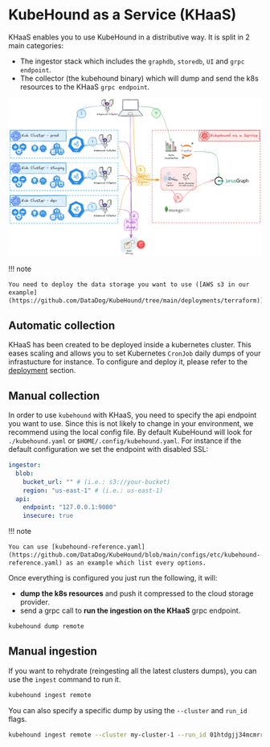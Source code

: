 # KubeHound as a Service (KHaaS)

KHaaS enables you to use KubeHound in a distributive way. It is split in 2 main categories:

- The ingestor stack which includes the `graphdb`, `storedb`, `UI` and `grpc endpoint`.
- The collector (the kubehound binary) which will dump and send the k8s resources to the KHaaS `grpc endpoint`.

[![](../images/khaas-architecture.png)](../images/khaas-architecture.png)

!!! note

    You need to deploy the data storage you want to use ([AWS s3 in our example](https://github.com/DataDog/KubeHound/tree/main/deployments/terraform)).

## Automatic collection

KHaaS has been created to be deployed inside a kubernetes cluster. This eases scaling and allows you to set Kubernetes `CronJob` daily dumps of your infrastucture for instance. To configure and deploy it, please refer to the [deployment](deployment.md) section.

## Manual collection

In order to use `kubehound` with KHaaS, you need to specify the api endpoint you want to use. Since this is not likely to change in your environment, we recommend using the local config file. By default KubeHound will look for `./kubehound.yaml` or `$HOME/.config/kubehound.yaml`. For instance if the default configuration we set the endpoint with disabled SSL:

```yaml
ingestor:
  blob:
    bucket_url: "" # (i.e.: s3://your-bucket)
    region: "us-east-1" # (i.e.: us-east-1)
  api:
    endpoint: "127.0.0.1:9000"
    insecure: true
```

!!! note

    You can use [kubehound-reference.yaml](https://github.com/DataDog/KubeHound/blob/main/configs/etc/kubehound-reference.yaml) as an example which list every options.

Once everything is configured you just run the following, it will:

- **dump the k8s resources** and push it compressed to the cloud storage provider.
- send a grpc call to **run the ingestion on the KHaaS** grpc endpoint.

```bash
kubehound dump remote
```

## Manual ingestion

If you want to rehydrate (reingesting all the latest clusters dumps), you can use the `ingest` command to run it.

```bash
kubehound ingest remote
```

You can also specify a specific dump by using the `--cluster` and `run_id` flags.

```bash
kubehound ingest remote --cluster my-cluster-1 --run_id 01htdgjj34mcmrrksw4bjy2e94
```
